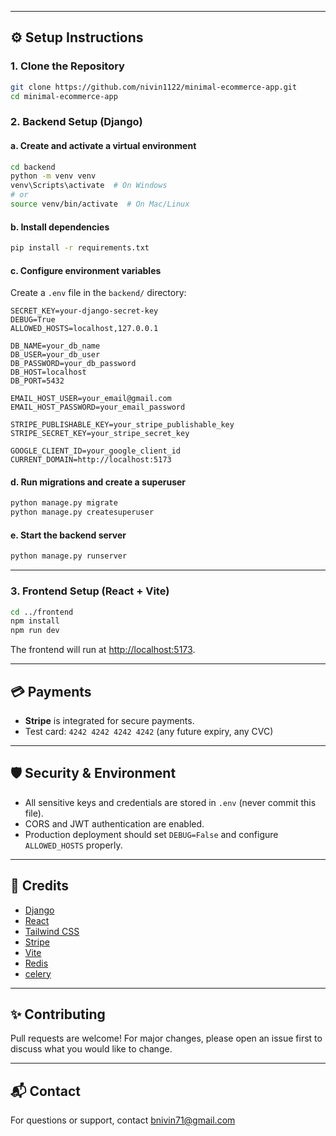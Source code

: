 
---

## ⚙️ Setup Instructions

### 1. Clone the Repository

```bash
git clone https://github.com/nivin1122/minimal-ecommerce-app.git
cd minimal-ecommerce-app
```

### 2. Backend Setup (Django)

#### a. Create and activate a virtual environment

```bash
cd backend
python -m venv venv
venv\Scripts\activate  # On Windows
# or
source venv/bin/activate  # On Mac/Linux
```

#### b. Install dependencies

```bash
pip install -r requirements.txt
```

#### c. Configure environment variables

Create a `.env` file in the `backend/` directory:

```env
SECRET_KEY=your-django-secret-key
DEBUG=True
ALLOWED_HOSTS=localhost,127.0.0.1

DB_NAME=your_db_name
DB_USER=your_db_user
DB_PASSWORD=your_db_password
DB_HOST=localhost
DB_PORT=5432

EMAIL_HOST_USER=your_email@gmail.com
EMAIL_HOST_PASSWORD=your_email_password

STRIPE_PUBLISHABLE_KEY=your_stripe_publishable_key
STRIPE_SECRET_KEY=your_stripe_secret_key

GOOGLE_CLIENT_ID=your_google_client_id
CURRENT_DOMAIN=http://localhost:5173
```

#### d. Run migrations and create a superuser

```bash
python manage.py migrate
python manage.py createsuperuser
```

#### e. Start the backend server

```bash
python manage.py runserver
```

---

### 3. Frontend Setup (React + Vite)

```bash
cd ../frontend
npm install
npm run dev
```

The frontend will run at [http://localhost:5173](http://localhost:5173).

---

## 💳 Payments

- **Stripe** is integrated for secure payments.
- Test card: `4242 4242 4242 4242` (any future expiry, any CVC)

---

## 🛡️ Security & Environment

- All sensitive keys and credentials are stored in `.env` (never commit this file).
- CORS and JWT authentication are enabled.
- Production deployment should set `DEBUG=False` and configure `ALLOWED_HOSTS` properly.

---

## 🙏 Credits

- [Django](https://www.djangoproject.com/)
- [React](https://react.dev/)
- [Tailwind CSS](https://tailwindcss.com/)
- [Stripe](https://stripe.com/)
- [Vite](https://vitejs.dev/)
- [Redis](https://redis.io/docs/latest/)
- [celery](https://pypi.org/project/django-celery/)

---


## ✨ Contributing

Pull requests are welcome! For major changes, please open an issue first to discuss what you would like to change.

---

## 📬 Contact

For questions or support, contact [bnivin71@gmail.com](mailto:bnivn71@gmail.com)
